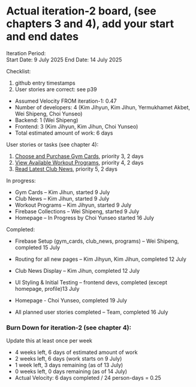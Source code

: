 # Actual iteration-2 board, (see chapters 3 and 4), add your start and end dates  
Iteration Period:  
Start Date: 9 July 2025
End Date: 14 July 2025  

Checklist:  
1. github entry timestamps  
2. User stories are correct: see p39  

* Assumed Velocity FROM iteration-1: 0.47  
* Number of developers: 4 (Kim Jihyun, Kim Jihun, Yermukhamet Akbet, Wei Shipeng, Choi Yunseo)  
* Backend: 1 (Wei Shipeng)  
* Frontend: 3 (Kim Jihyun, Kim Jihun, Choi Yunseo)
* Total estimated amount of work: 6 days  

User stories or tasks (see chapter 4):  
1. [Choose and Purchase Gym Cards](./user_stories/user_story_03_purchase_cards.md), priority 3, 2 days  
2. [View Available Workout Programs](./user_stories/user_story_04_view_programs.md), priority 4, 2 days  
3. [Read Latest Club News](./user_stories/user_story_05_club_news.md), priority 5, 2 days

In progress:  
* Gym Cards – Kim Jihun, started 9 July  
* Club News – Kim Jihun, started 9 July  
* Workout Programs – Kim Jihyun, started 9 July  
* Firebase Collections – Wei Shipeng, started 9 July
* Homepage – In Progress by Choi Yunseo started 16 July

Completed:  
* Firebase Setup (gym_cards, club_news, programs) – Wei Shipeng, completed 15 July  
* Routing for all new pages – Kim Jihyun, Kim Jihun, completed 12 July  
* Club News Display – Kim Jihun, completed 12 July  
* UI Styling & Initial Testing – frontend devs, completed (except homepage, profile)13 July
* Homepage - Choi Yunseo, completed 19 July

* All planned user stories completed – Team, completed 16 July 


### Burn Down for iteration-2 (see chapter 4):  
Update this at least once per week  
* 4 weeks left, 6 days of estimated amount of work  
* 2 weeks left, 6 days (work starts on 9 July)  
* 1 week left, 3 days remaining (as of 13 July)  
* 0 weeks left, 0 days remaining (as of 14 July)  
* Actual Velocity: 6 days completed / 24 person-days = 0.25  

